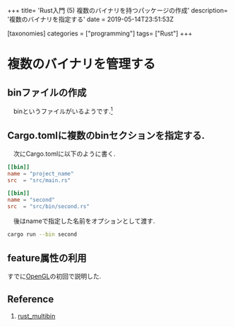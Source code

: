 +++
title= 'Rust入門 (5) 複数のバイナリを持つパッケージの作成'
description= '複数のバイナリを指定する'
date = 2019-05-14T23:51:53Z

[taxonomies]
categories = ["programming"]
tags= ["Rust"]
+++

# 複数のバイナリを管理する

## binファイルの作成

　binというファイルがいるようです.[<sup>1</sup>](#ref-1)

## Cargo.tomlに複数のbinセクションを指定する. 

　次にCargo.tomlに以下のように書く.

```toml
[[bin]]
name = "project_name"
src  = "src/main.rs"

[[bin]]
name = "second"
src  = "src/bin/second.rs"
```

　後はnameで指定した名前をオプションとして渡す.

```sh
cargo run --bin second
```

## feature属性の利用

 すでに[OpenGL](/2019/04/post-017)の初回で説明した.

## Reference
1. <a name="ref-1"></a> [rust_multibin](https://github.com/timglabisch/rust_multibin)
